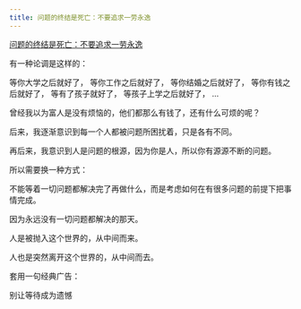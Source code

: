 ```yaml
---
title: 问题的终结是死亡：不要追求一劳永逸
---
```

[问题的终结是死亡：不要追求一劳永逸](https://mp.weixin.qq.com/s/8j7eKshGuBpD9U_2w0mLYQ)

有一种论调是这样的：

等你大学之后就好了，
等你工作之后就好了，
等你结婚之后就好了，
等你有钱之后就好了，
等有了孩子就好了，
等孩子上学之后就好了，
…

曾经我以为富人是没有烦恼的，他们都那么有钱了，还有什么可烦的呢？

后来，我逐渐意识到每一个人都被问题所困扰着，只是各有不同。

再后来，我意识到人是问题的根源，因为你是人，所以你有源源不断的问题。

所以需要换一种方式：

不能等着一切问题都解决完了再做什么，而是考虑如何在有很多问题的前提下把事情完成。

因为永远没有一切问题都解决的那天。

人是被抛入这个世界的，从中间而来。

人也是突然离开这个世界的，从中间而去。

套用一句经典广告：

别让等待成为遗憾
